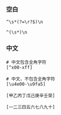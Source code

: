 
### 空白

```
^\s*(?=\r?$)\n

^(\s*)\n
```

### 中文

```
# 中文包含全角字符
[^x00-xff]

# 中文，不包含全角字符
[\u4e00-\u9fa5]

[甲乙丙丁戊己庚辛壬癸]
 
[一二三四五六七八九十]

```


